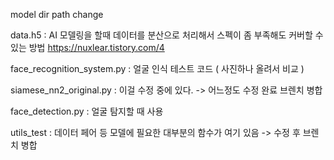 
model dir path change

data.h5 : AI 모델링을 할때 데이터를 분산으로 처리해서 스펙이 좀 부족해도 커버할 수 있는 방법 https://nuxlear.tistory.com/4

face_recognition_system.py : 얼굴 인식 테스트 코드 ( 사진하나 올려서 비교 )

siamese_nn2_original.py : 이걸 수정 중에 있다. -> 어느정도 수정 완료 브렌치 병합

face_detection.py : 얼굴 탐지할 때 사용

utils_test : 데이터 페어 등 모델에 필요한 대부분의 함수가 여기 있음 -> 수정 후 브렌치 병합